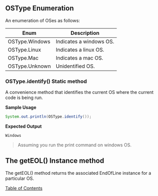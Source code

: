 ## OSType Enumeration

An enumeration of OSes as follows:

| Enum           | Description             |
| -------------- | ----------------------- |
| OSType.Windows | Indicates a windows OS. |
| OSType.Linux   | Indicates a linux OS.   |
| OSType.Mac     | Indicates a mac OS.     |
| OSType.Unknown | Unidentified OS.        |

### OSType.identify() Static method

A convenience method that identifies the current OS where the current code is being run.

**Sample Usage**

```java
System.out.println(OSType.identify());
```

**Expected Output**

```
Windows
```

> Assuming you run the print command on windows OS.

## The getEOL() Instance method

The getEOL() method returns the associated EndOfLine instance for a particular OS.

[Table of Contents](USER_GUIDE_TOC.md)